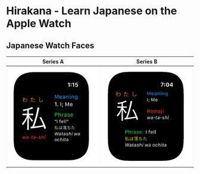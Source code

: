 # Hirakana - Learn Japanese on the Apple Watch

## Japanese Watch Faces
[seriesA]: docs/Japanese/SeriesA.png
[seriesB]: docs/Japanese/SeriesB.png

|  Series A  |  Series B  |
| :--------: | :--------: |
| ![seriesA] | ![seriesB] |
